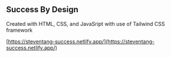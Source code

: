 ## Success By Design

Created with HTML, CSS, and JavaSript with use of Tailwind CSS framework

[https://steventang-success.netlify.app/](https://steventang-success.netlify.app/)
